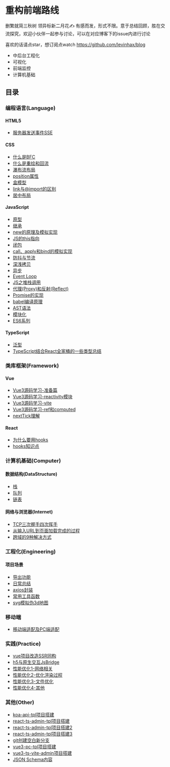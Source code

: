 # 重构前端路线

删繁就简三秋树 领异标新二月花✍ 有感而发，形式不限。意于总结回顾，胜在交流探究，欢迎小伙伴一起参与讨论，可以在对应博客下的issue内进行讨论

喜欢的话请点star，想订阅点watch https://github.com/levinhax/blog

- 中后台工程化
- 可视化
- 前端监控
- 计算机基础

## 目录

### 编程语言(Language)

#### HTML5

- [服务器发送事件SSE](Language/HTML5/服务器发送事件SSE.md)

#### CSS

- [什么是BFC](Language/CSS/什么是BFC.md)
- [什么是重绘和回流](Language/CSS/什么是重绘和回流.md)
- [瀑布流布局](Language/CSS/瀑布流布局.md)
- [position属性](Language/CSS/position属性.md)
- [盒模型](Language/CSS/盒模型.md)
- [link与@import的区别](Language/CSS/link与@import的区别.md)
- [居中布局](Language/CSS/居中布局.md)

#### JavaScript

- [原型](Language/JavaScript/原型.md)
- [继承](Language/JavaScript/继承.md)
- [new的原理及模拟实现](Language/JavaScript/new的原理及模拟实现.md)
- [JS的this指向](Language/JavaScript/JS的this指向.md)
- [闭包](Language/JavaScript/闭包.md)
- [call、apply和bind的模拟实现](Language/JavaScript/call、apply和bind的模拟实现.md)
- [防抖与节流](Language/JavaScript/防抖与节流.md)
- [深浅拷贝](Language/JavaScript/深浅拷贝.md)
- [异步](Language/JavaScript/异步.md)
- [Event Loop](Language/JavaScript/EventLoop.md)
- [JS之堆栈调用](Language/JavaScript/JS之堆栈调用.md)
- [代理(Proxy)和反射(Reflect)](Language/JavaScript/代理(Proxy)和反射(Reflect).md)
- [Promise的实现](Language/JavaScript/Promise的实现.md)
- [babel编译原理](Language/JavaScript/babel编译原理.md)
- [AST语法](Language/JavaScript/AST语法.md)
- [模块化](Language/JavaScript/模块化.md)
- [ES6系列](Language/JavaScript/ES6系列.md)

#### TypeScript

- [泛型](Language/TypeScript/泛型.md)
- [TypeScript结合React全家桶的一些类型总结](Language/TypeScript/TypeScript结合React全家桶的一些类型总结.md)

### 类库框架(Framework)

#### Vue

- [Vue3源码学习-准备篇](Framework/Vue/Vue3源码学习-准备篇.md)
- [Vue3源码学习-reactivity模块](Framework/Vue/Vue3源码学习-reactivity模块.md)
- [Vue3源码学习-vite](Framework/Vue/Vue3源码学习-vite.md)
- [Vue3源码学习-ref和computed](Framework/Vue/Vue3源码学习-ref和computed.md)
- [nextTick理解](Framework/Vue/nextTick理解.md)

#### React

- [为什么要用hooks](Framework/React/为什么要用hooks.md)
- [hooks知识点](Framework/React/hooks知识点.md)

### 计算机基础(Computer)

#### 数据结构(DataStructure)

- [栈](Computer/DataStructure/栈.md)
- [队列](Computer/DataStructure/队列.md)
- [链表](Computer/DataStructure/链表.md)

#### 网络与浏览器(Internet)

- [TCP三次握手四次挥手](Computer/Internet/TCP三次握手四次挥手.md)
- [从输入URL到页面加载完成的过程](Computer/Internet/从输入URL到页面加载完成的过程.md)
- [跨域的9种解决方式](Computer/Internet/跨域的9种解决方式.md)

### 工程化(Engineering)

#### 项目场景

- [导出功能](Engineering/ProjectScene/导出功能.md)
- [日常总结](Engineering/ProjectScene/日常总结.md)
- [axios封装](Engineering/ProjectScene/axios封装.md)
- [常用工具函数](Engineering/ProjectScene/常用工具函数.md)
- [svg模拟伪3d地图](Engineering/ProjectScene/svg模拟伪3d地图.md)

### 移动端

- [移动端适配及PC端适配](Engineering/Mobile/移动端适配及PC端适配.md)

### 实践(Practice)

- [vue项目改造SSR同构](Engineering/Practice/vue项目改造SSR同构.md)
- [h5与原生交互JsBridge](Engineering/Practice/h5与原生交互JsBridge.md)
- [性能优化1-网络相关](Engineering/Practice/性能优化1-网络相关.md)
- [性能优化2-优化渲染过程](Engineering/Practice/性能优化2-优化渲染过程.md)
- [性能优化3-文件优化](Engineering/Practice/性能优化3-文件优化.md)
- [性能优化4-其他](Engineering/Practice/性能优化4-其他.md)

### 其他(Other)

- [koa-api-tpl项目搭建](Other/koa-api-tpl项目搭建.md)
- [react-ts-admin-tpl项目搭建](Other/react-ts-admin-tpl项目搭建.md)
- [react-ts-admin-tpl项目搭建2](Other/react-ts-admin-tpl项目搭建2.md)
- [react-ts-admin-tpl项目搭建3](Other/react-ts-admin-tpl项目搭建3.md)
- [git创建空白新分支](Other/git创建空白新分支.md)
- [vue3-pc-tpl项目搭建](Other/vue3-pc-tpl项目搭建.md)
- [vue3-ts-vite-admin项目搭建](Other/vue3-ts-vite-admin项目搭建.md)
- [JSON Schema内容](Other/JSON%20Schema内容.md)
